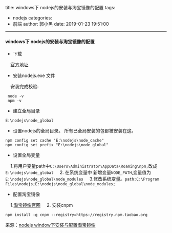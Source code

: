 title: windows下 nodejs的安装与淘宝镜像的配置
tags:
  - nodejs
categories:
  - 前端
author: 郭小黑
date: 2019-01-23 19:51:00
---

#### windows下 nodejs的安装与淘宝镜像的配置


- 下载

&nbsp;&nbsp;&nbsp;&nbsp;[官方地址](https://nodejs.org/en/)

- 安装nodejs.exe 文件

&nbsp;&nbsp;&nbsp;&nbsp;安装完成校验:

```code
 node -v
 npm -v
```

<!-- more -->

- 建立全局目录 

```code
E:\nodejs\node_global
```

- 设置nodejs的全局目录。
所有已全局安装的包都被安装在这。

```code
npm config set cache "E:\nodejs\node_cache"
npm config set prefix "E:\nodejs\node_global"
```

- 设置全局变量

&nbsp;&nbsp;&nbsp;&nbsp;1.将用户变量path中<code>C:\Users\Administrator\AppData\Roaming\npm;</code>改成<code>E:\nodejs\node_global</code>
&nbsp;&nbsp;&nbsp;&nbsp;2. 在系统变量中 新增变量<code>NODE_PATH</code>,变量值为<code> E:\nodejs\node_global\node_modules</code>
&nbsp;&nbsp;&nbsp;&nbsp;3.修改系统变量。<code>path:C:\Program Files\nodejs;E:\nodejs\node_global\node_modules;</code>

- 配置淘宝镜像 

&nbsp;&nbsp;&nbsp;&nbsp;1.[淘宝镜像官网](https://npm.taobao.org/)
&nbsp;&nbsp;&nbsp;&nbsp;2. 安装cnpm 

```code
npm install -g cnpm --registry=https://registry.npm.taobao.org
```

来源：[nodejs window下安装与配置淘宝镜像](https://www.cnblogs.com/liangsongbai/p/5506073.html)

